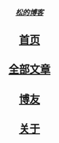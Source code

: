 <!-- header -->
  <header>
	  <div class="nav">
          <h5><a href="/" target="_self">松的博客</a></h5>
          <h2><a href="/" target="_self">首页</a></h2>
          <h2><a href="/page.html" target="_self">全部文章</a></h2>
		  <h2><a href="/friends.html" target="_self">博友</a></h2>
          <h2><a href="/about.html" target="_self">关于</a></h2>
	  </div>
	  <div class="clear"></div>
  </header>
<!-- /header -->
